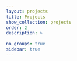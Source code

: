 ```yaml
---
layout: projects
title: Projects
show_collection: projects
order: 2
description: >
  
no_groups: true
sidebar: true
---
```

